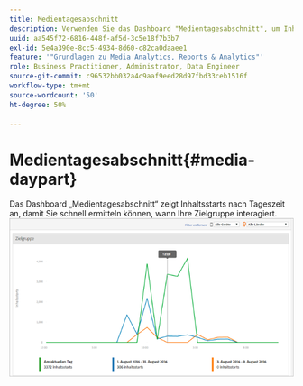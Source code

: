 ```yaml
---
title: Medientagesabschnitt
description: Verwenden Sie das Dashboard "Medientagesabschnitt", um Inhaltsstarts nach Tageszeit anzuzeigen und zu analysieren, wann Ihre Zielgruppe interagiert.
uuid: aa545f72-6816-448f-af5d-3c5e18f7b3b7
exl-id: 5e4a390e-8cc5-4934-8d60-c82ca0daaee1
feature: '"Grundlagen zu Media Analytics, Reports & Analytics"'
role: Business Practitioner, Administrator, Data Engineer
source-git-commit: c96532bb032a4c9aaf9eed28d97fbd33ceb1516f
workflow-type: tm+mt
source-wordcount: '50'
ht-degree: 50%

---
```


# Medientagesabschnitt{#media-daypart}

Das Dashboard „Medientagesabschnitt“ zeigt Inhaltsstarts nach Tageszeit an, damit Sie schnell ermitteln können, wann Ihre Zielgruppe interagiert.  ![](assets/video-daypart-report.png)
